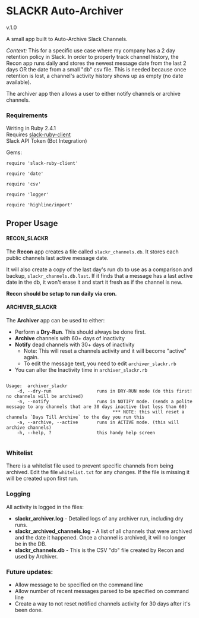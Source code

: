 # SLACKR Auto-Archiver
v.1.0

A small app built to Auto-Archive Slack Channels. 

*Context:* This for a specific use case where my company has a 2 day retention policy in Slack. In order to properly track channel history,
the Recon app runs daily and stores the newest message date from the last 2 days OR the date from a small "db" csv file.  This is needed because once retention is lost, a channel's activity history shows up as empty (no date available).

The archiver app then allows a user to either notify channels or archive channels. 

### Requirements

Writing in Ruby 2.4.1<br>
Requires [slack-ruby-client](https://github.com/slack-ruby/slack-ruby-client)<br>
Slack API Token (Bot Integration)

Gems:
<pre><code>require 'slack-ruby-client'<br>
require 'date'<br>
require 'csv'<br>
require 'logger'<br>
require 'highline/import'<br></code></pre>

## Proper Usage

#### RECON_SLACKR

The **Recon** app creates a file called <code>slackr_channels.db</code>.  It stores each public channels last active message date. 

It will also create a copy of the last day's run db to use as a comparison and backup, <code>slackr_channels.db.last</code>. If it finds that a message has a last active date in the db, it won't erase it and start it fresh as if the channel is new. 

**Recon should be setup to run daily via cron.**

#### ARCHIVER_SLACKR

The **Archiver** app can be used to either:

+ Perform a **Dry-Run**. This should always be done first. 
+ **Archive** channels with 60+ days of inactivity
+ **Notify** dead channels with 30+ days of inactivity
  + Note: This will reset a channels activity and it will become "active" again. 
  + To edit the message text, you need to edit <code>archiver_slackr.rb</code>
+ You can alter the Inactivity time in <code>archiver_slackr.rb</code>

<pre><code>
Usage:  archiver_slackr <flag>
    -d, --dry-run                 runs in DRY-RUN mode (do this first! no channels will be archived)
    -n, --notify                  runs in NOTIFY mode. (sends a polite message to any channels that are 30 days inactive (but less than 60)
                                        *** NOTE: this will reset a channels `Days Till Archive` to the day you run this
    -a, --archive, --active       runs in ACTIVE mode. (this will archive channels)
    -h, --help, ?                 this handy help screen
    </code></pre>

### Whitelist

There is a whitelist file used to prevent specific channels from being archived.  Edit the file <code>whitelist.txt</code> for any changes.  If the file is missing it will be created upon first run. 

### Logging

All activity is logged in the files: 
+ **slackr_archiver.log** - Detailed logs of any archiver run, including dry runs. 
+ **slackr_archived_channels.log** - A list of all channels that were archived and the date it happened. Once a channel is archived, it will no longer be in the DB. 
+ **slackr_channels.db** - This is the CSV "db" file created by Recon and used by Archiver. 

### Future updates: 
+ Allow message to be specified on the command line
+ Allow number of recent messages parsed to be specified on command line
+ Create a way to not reset notified channels activity for 30 days after it's been done. 
